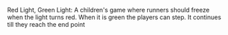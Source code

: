 Red Light, Green Light: A children's game where runners should freeze when the light turns red. When it is green the players can step. It continues till they reach the end point

            

